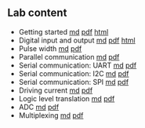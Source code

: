## Lab content

* Getting started [md](lab1/getting-started-sbc.md) [pdf](lab1/getting-started-sbc.pdf) [html](https://ffund.github.io/compe-design-project/lab1/getting-started-sbc.html)
* Digital input and output [md](lab2/input-output.md) [pdf](lab2/input-output.pdf) [html](https://ffund.github.io/compe-design-project/lab2/input-output.html)
* Pulse width [md](lab3/pulse-width.md) [pdf](lab3/pulse-width.pdf)
* Parallel communication [md](lab4/parallel.md) [pdf](lab4/parallel.pdf)
* Serial communication: UART [md](lab5/serial.md) [pdf](lab5/serial.md)
* Serial communication: I2C [md](lab5/i2c.md) [pdf](lab5/i2c.md)
* Serial communication: SPI [md](lab5/spi.md) [pdf](lab5/spi.md)
* Driving current [md](lab6/current.md) [pdf](lab6/current.md)
* Logic level translation [md](lab6/logic.md) [pdf](lab6/logic.md)
* ADC [md](lab7/adc.md) [pdf](lab7/adc.pdf)
* Multiplexing [md](lab8/multiplexing.md) [pdf](lab8/multiplexing.pdf)
